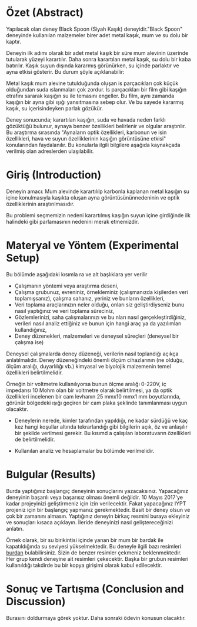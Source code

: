  

# Özet (Abstract)
   Yapılacak olan deney Black Spoon (Siyah Kaşık) deneyidir."Black Spoon" deneyinde kullanılan malzemeler birer adet metal kaşık, mum ve su dolu bir kaptır.

   Deneyin ilk adımı olarak bir adet metal kaşık bir süre mum alevinin üzerinde tutularak yüzeyi karartılır. Daha sonra karartılan metal kaşık, su dolu bir kaba batırılır. Kaşık suyun dışında kararmış görünürken, su içinde parlaktır ve ayna etkisi gösterir. Bu durum şöyle açıklanabilir:

   Metal kaşık mum alevine tutulduğunda oluşan is parçacıkları çok küçük olduğundan suda ıslanmaları çok zordur. İs parçacıkları bir film gibi kaşığın etrafını sararak kaşığın su ile temasını engeller. Bu film, aynı zamanda kaşığın bir ayna gibi ışığı yansıtmasına sebep olur. Ve bu sayede kararmış kaşık, su içerisindeyken parlak gözükür.

   Deney sonucunda; karartılan kaşığın, suda ve havada neden farklı gözüktüğü bulunur, aynaya benzer özellikleri belirlenir ve olgular araştırılır. Bu araştırma sırasında "Aynaların optik özellikleri, karbonun ve isin özellikleri, hava ve suyun özelliklerinin kaşığın görüntüsüne etkisi" konularından faydalanılır. Bu konularla ilgili bilgilere aşağıda kaynakçada verilmiş olan adreslerden ulaşılabilir.
# Giriş (Introduction)
 Deneyin amacı: Mum alevinde karartılılp karbonla kaplanan metal kaşığın su içine konulmasıyla kaşıkta oluşan ayna görüntüsününnedeninin ve optik özelliklerinin araştırılmasıdır.
 
 Bu problemi seçmemizin nedeni karartılmış kaşığın suyun içine girdiğinde ilk halindeki gibi parlamasının nedenini merak etmemizdir.
# Materyal ve Yöntem (Experimental Setup)

Bu bölümde aşağıdaki kısımla
ra ve alt başlıklara yer verilir

* Çalışmanın yöntemi veya araştırma deseni,
* Çalışma  grubunuz,  evreniniz,  örnekleminiz 
(çalışmanızda  kişilerden  veri  toplamışsanız),  çalışma 
sahanız, yeriniz ve bunların özellikleri,
* Veri toplama araçlarınızın neler olduğu, onları  siz geliştirdiyseniz bunu nasıl yaptığınız ve  veri 
toplama süreciniz,
* Gözlemlerinizi, saha çalışmalarınızı ve bu
nları nasıl gerçekleştirdiğiniz, verileri nasıl analiz ettiğiniz ve 
bunun için hangi araç ya da yazılımları kullandığınız,
* Deney düzenekleri, malzemeleri ve deneysel süreçleri (deneysel bir çalışma ise)

Deneysel çalışmalarda deney düzeneği, verilerin nasıl toplandığı açıkça anlatılmalıdır. Deney düzeneğindeki 
önemli ölçüm cihazlarının (ne olduğu, ölçüm aralığı, duyarlılığı vb.) kimyasal ve biyolojik malzemenin temel 
özellikleri  belirtilmelidir.  

Örneğin  bir voltmetre  kullanılıyorsa  bunun  ölçme  aralığı 0-220V, iç impedansı 10 Mohm olan bir voltmetre olarak belirtilmesi, ya da optik özellikleri incelenen bir cam 
levhanın 25 mmx10 mmx1 mm boyutlarında, görünür bölgedeki ışığı geçiren bir cam plaka şeklinde tanımlanması 
uygun olacaktır. 

* Deneylerin nerede, kimler tarafından yapıldığı, ne kadar sürdüğü ve kaç kez hangi koşullar altında 
tekrarlandığı gibi bilgilerin açık, öz ve anlaşılır bir şekilde verilmesi gerekir. Bu kısımd
a çalışılan 
laboratuvarın özellikleri de belirtilmelidir. 

* Kullanılan analiz ve hesaplamalar bu bölümde verilmelidir.

# Bulgular (Results)
Burda yaptığınız başlangıç deneyinin sonuçlarını yazacaksınız. Yapacağınız deneyinin başarılı veya başarısız olması önemli değildir. 10 Mayıs 2017'ye kadar projeyinizi geliştirmeniz için izin verilecektir. Fakat yapacağınız IYPT projeniz için bir başlangıç yapmanız gerekmektedir. Basit bir deney olsun ve çok bir zamanını almasın. Yaptığınız deneyin birkaç resmini buraya ekleyiniz ve sonuçları kısaca açıklayın. İleride deneyinizi nasıl geliştereceğinizi anlatın. 

Örnek olarak, bir su birikintisi içinde yanan bir mum bir bardak ile kapatıldığında su seviyesi yükselmektedir. Bu deneyle ilgili bazı resimleri [burdan](https://www.stevespanglerscience.com/lab/experiments/why-does-the-water-rise/) bulabilirsiniz. Sizin de benzer resimler çekmeniz beklenmektedir. Her grup kendi deneyine ait resimleri çekecektir. Başka bir grubun resimleri kullanıldığı takdirde bu bir kopya girişimi olarak kabul edilecektir. 


# Sonuç ve Tartışma (Conclusion and Discussion) 
Burasını doldurmaya görek yoktur. Daha sonraki ödevin konusun olacaktır. 


